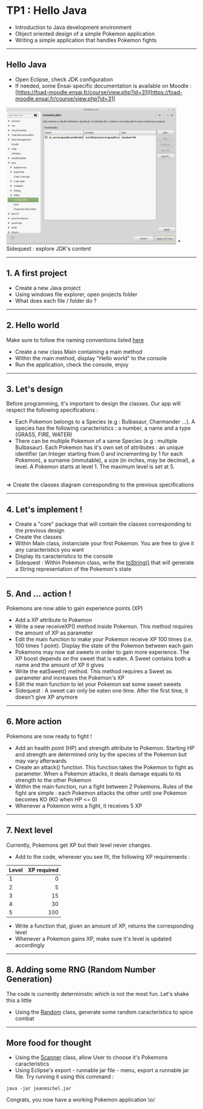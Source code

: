 # TP1 : Hello Java
<!-- .slide: data-state="no-toc-progress" class="no-toc-progress" -->
* Introduction to Java development environment
* Object oriented design of a simple Pokemon application
* Writing a simple application that handles Pokemon fights

----

## Hello Java
<!-- .slide: data-state="no-toc-progress" class="no-toc-progress" -->
* Open Eclipse, check JDK configuration
* If needed, some Ensai-specific documentation is available on Moodle : [https://foad-moodle.ensai.fr/course/view.php?id=31](https://foad-moodle.ensai.fr/course/view.php?id=31)  
<img src="img/settings-eclipse.png" width="450">
* Sidequest : explore JDK's content

----

## 1. A first project
<!-- .slide: data-state="no-toc-progress" class="no-toc-progress" -->
* Create a new Java project
* Using windows file explorer, open projects folder
* What does each file / folder do ?

----

## 2. Hello world
<!-- .slide: data-state="no-toc-progress" class="no-toc-progress" -->  
Make sure to follow the naming conventions listed [here](https://www.javatpoint.com/java-naming-conventions)
* Create a new class Main containing a main method
* Within the main method, display "Hello world" to the console
* Run the application, check the console, enjoy

----

## 3. Let's design
<!-- .slide: data-state="no-toc-progress" class="no-toc-progress" -->  
Before programming, it's important to design the classes. Our app will respect the following specifications :
* Each Pokemon belongs to a Species (e.g : Bulbasaur, Charmander ...). A species has the following caracteristics : a number, a name and a type (GRASS, FIRE, WATER)
* There can be multiple Pokemon of a same Species (e.g : multiple Bulbasaur). Each Pokemon has it's own set of attributes : an unique identifier (an Integer starting from 0 and incrementing by 1 for each Pokemon), a surname (immutable), a size (in inches, may be decimal), a level. A Pokemon starts at level 1. The maximum level is set at 5.

  
<br />
=> Create the classes diagram corresponding to the previous specifications

----

## 4. Let's implement !
<!-- .slide: data-state="no-toc-progress" class="no-toc-progress" --> 
* Create a "core" package that will contain the classes corresponding to the previous design
* Create the classes
* Within Main class, instanciate your first Pokemon. You are free to give it any caracteristics you want
* Display its caracteristics to the console
* Sidequest : Within Pokemon class, write the [toString()](https://docs.oracle.com/javase/8/docs/api/java/lang/Object.html) that will generate a String representation of the Pokemon's state

----

## 5. And ... action !
<!-- .slide: data-state="no-toc-progress" class="no-toc-progress" --> 
Pokemons are now able to gain experience points (XP)
* Add a XP attribute to Pokemon
* Write a new receiveXP() method inside Pokemon. This method requires the amount of XP as parameter
* Edit the main function to make your Pokemon receive XP 100 times (i.e. 100 times 1 point). Display the state of the Pokemon between each gain
* Pokemons may now eat sweets in order to gain more experience. The XP boost depends on the sweet that is eaten. A Sweet contains both a name and the amount of XP it gives
* Write the eatSweet() method. This method requires a Sweet as parameter and increases the Pokemon's XP
* Edit the main function to let your Pokemon eat some sweet sweets
* Sidequest : A sweet can only be eaten one time. After the first time, it doesn't give XP anymore

----

## 6. More action
<!-- .slide: data-state="no-toc-progress" class="no-toc-progress" --> 
Pokemons are now ready to fight !
* Add an health point (HP) and strength attribute to Pokemon. Starting HP and strength are determined only by the species of the Pokemon but may vary afterwards
* Create an attack() function. This function takes the Pokemon to fight as parameter. When a Pokemon attacks, it deals damage equals to its strength to the other Pokemon
* Within the main function, run a fight between 2 Pokemons. Rules of the fight are simple : each Pokemon attacks the other until one Pokemon becomes KO (KO when HP <= 0)
* Whenever a Pokemon wins a fight, it receives 5 XP

----

## 7. Next level
<!-- .slide: data-state="no-toc-progress" class="no-toc-progress" --> 
Currently, Pokemons get XP but their level never changes.  
* Add to the code, wherever you see fit, the following XP requirements :

| Level        |     XP required     |   
| :------------ | -------------: | 
| 1        |     0    |  
| 2      |   5    |  
| 3         |     15      |   
| 4         |     30     |  
| 5        |     100     |  
* Write a function that, given an amount of XP, returns the corresponding level
* Whenever a Pokemon gains XP, make sure it's level is updated accordingly

----

## 8. Adding some RNG (Random Number Generation)
<!-- .slide: data-state="no-toc-progress" class="no-toc-progress" --> 
The code is currently deterministic which is not the most fun. Let's shake this a little
* Using the [Random](https://docs.oracle.com/javase/8/docs/api/java/util/Random.html) class, generate some random caracteristics to spice combat

----

## More food for thought
<!-- .slide: data-state="no-toc-progress" class="no-toc-progress" --> 
* Using the [Scanner](https://docs.oracle.com/javase/8/docs/api/java/util/Scanner.html) class, allow User to choose it's Pokemons caracteristics
* Using Eclipse's export - runnable jar file - menu, export a runnable jar file. Try running it using this command :   
```
java -jar jeanmichel.jar
```  
Congrats, you now have a working Pokemon application \o/